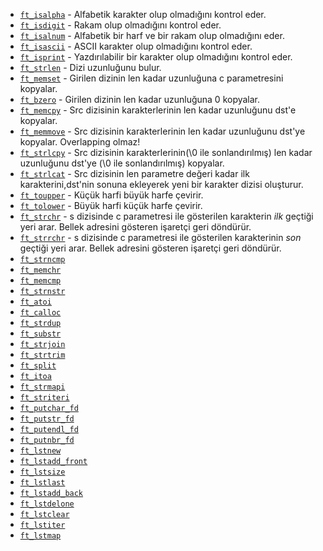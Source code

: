 * [`ft_isalpha`](ft_isalpha.c)			- Alfabetik karakter olup olmadığını kontrol eder.
* [`ft_isdigit`](ft_isdigit.c)			- Rakam olup olmadığını kontrol eder.
* [`ft_isalnum`](ft_isalnum.c)		  - Alfabetik bir harf ve bir rakam olup olmadığını eder.
* [`ft_isascii`](ft_isascii.c)			- ASCII karakter olup olmadığını kontrol eder.
* [`ft_isprint`](ft_isprint.c)			- Yazdırılabilir bir karakter olup olmadığını kontrol eder.
* [`ft_strlen`](ft_strlen.c)			  - Dizi uzunluğunu bulur.
* [`ft_memset`](ft_memset.c)		    - Girilen dizinin len kadar uzunluğuna c parametresini kopyalar.
* [`ft_bzero`](ft_bzero.c)		      - Girilen dizinin len kadar uzunluğuna 0 kopyalar.
* [`ft_memcpy`](ft_memcpy.c)		    - Src dizisinin karakterlerinin len kadar uzunluğunu dst'e kopyalar.
* [`ft_memmove`](ft_memmove.c)	    - Src dizisinin karakterlerinin len kadar uzunluğunu dst'ye kopyalar. Overlapping olmaz!  
* [`ft_strlcpy`](ft_strlcpy.c)			- Src dizisinin karakterlerinin(\0 ile sonlandırılmış) len kadar uzunluğunu dst'ye (\0 ile sonlandırılmış) kopyalar. 
* [`ft_strlcat`](ft_strlcat.c)			- Src dizisinin len parametre değeri kadar ilk karakterini,dst'nin sonuna ekleyerek yeni bir karakter dizisi oluşturur.
* [`ft_toupper`](ft_toupper.c)			- Küçük harfi büyük harfe çevirir.
* [`ft_tolower`](ft_tolower.c)			- Büyük harfi küçük harfe çevirir.   
* [`ft_strchr`](ft_strchr.c)			  - s dizisinde c parametresi ile gösterilen karakterin *ilk* geçtiği yeri arar. Bellek adresini gösteren işaretçi geri döndürür.
* [`ft_strrchr`](ft_strrchr.c)			- s dizisinde c parametresi ile gösterilen karakterinin *son* geçtiği yeri arar. Bellek adresini gösteren işaretçi geri döndürür.    
* [`ft_strncmp`](ft_strncmp.c) 			    
* [`ft_memchr`](ft_memchr.c)		    
* [`ft_memcmp`](ft_memcmp.c)		   
* [`ft_strnstr`](ft_strnstr.c)			    
* [`ft_atoi`](ft_atoi.c)		          
* [`ft_calloc`](ft_calloc.c)	          
* [`ft_strdup`](ft_strdup.c)		
* [`ft_substr`](ft_substr.c)			    
* [`ft_strjoin`](ft_strjoin.c)			  
* [`ft_strtrim`](ft_strtrim.c)	
* [`ft_split`](ft_split.c)				
* [`ft_itoa`](ft_itoa.c)		
* [`ft_strmapi`](ft_strmapi.c)			   
* [`ft_striteri`](ft_striteri.c)		 
* [`ft_putchar_fd`](ft_putchar_fd.c)
* [`ft_putstr_fd`](ft_putstr_fd.c)	
* [`ft_putendl_fd`](ft_putendl_fd.c)
* [`ft_putnbr_fd`](ft_putnbr_fd.c)		
* [`ft_lstnew`](ft_lstnew.c)		
* [`ft_lstadd_front`](ft_lstadd_front.c)  
* [`ft_lstsize`](ft_lstsize.c)		
* [`ft_lstlast`](ft_lstlast.c)		
* [`ft_lstadd_back`](ft_lstadd_back.c)	  
* [`ft_lstdelone`](ft_lstdelone.c)		
* [`ft_lstclear`](ft_lstclear.c)			
* [`ft_lstiter`](ft_lstiter.c)		
* [`ft_lstmap`](ft_lstmap.c)

